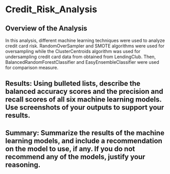 # Credit_Risk_Analysis

## Overview of the Analysis
In this analysis, different machine learning techniques were used to analyze credit card risk. RandomOverSampler and SMOTE algorithms were used for oversampling while the ClusterCentroids algorithm was used for undersampling credit card data from obtained from LendingClub. Then, BalancedRandomForestClassifier and EasyEnsembleClassifier were used for comparison measure.

## Results: Using bulleted lists, describe the balanced accuracy scores and the precision and recall scores of all six machine learning models. Use screenshots of your outputs to support your results.

## Summary: Summarize the results of the machine learning models, and include a recommendation on the model to use, if any. If you do not recommend any of the models, justify your reasoning.

